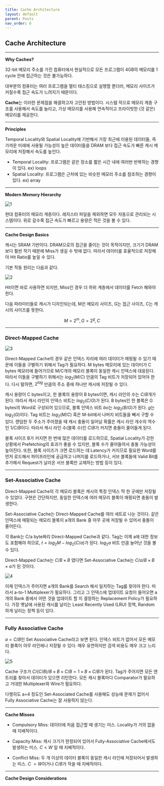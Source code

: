 ```yaml
---
title: Cache Architecture
layout: default
parent: Posts
nav_order: 6
---
```


## Cache Architecture  

---

**Why Caches?**  

32-bit 메모리 주소를 가진 컴퓨터에서 현실적으로 모든 프로그램이 4GB의 메모리를 1 cycle 안에 접근하는 것은 불가능하다. 

대부분의 컴퓨터는 여러 프로그램을 멀티 태스킹으로 실행할 뿐더러, 메모리 사이즈가 커질수록 접근 속도가 느려지기 때문이다.  

**Cache**는 이러한 문제점을 해결하고자 고안된 방법이다. 시스템 적으로 메모리 계층 구조를 사용해서 속도를 늘리고, 가상 메모리를 사용해 연속적이고 프라이빗한 (것 같은) 메모리를 제공한다. 

---

**Principles**  

Temporal Locality와 Spatial Locality에 기반해서 가장 최근에 이용된 데이터들, 즉 가까운 미래에 사용될 가능성이 높은 데이터들을 DRAM 보다 접근 속도가 빠른 캐시 메모리에 저장해서 속도를 높인다.   

- Temporal Locality: 프로그램은 같은 장소를 짧은 시간 내에 여러번 반복하는 경향이 있다. ex) loops  
- Spatial Locality: 프로그램은 근처에 있는 비슷한 메모리 주소를 참조하는 경향이 있다. ex) array

---

**Modern Memory Hierarchy**  

![1](../images/cache/1.png)

현대 컴퓨터의 메모리 계층이다. 레지스터 파일을 제외하면 모두 자동으로 관리되는 시스템이다. 위로 갈수록 접근 속도가 빠르고 용량은 적은 것을 볼 수 있다. 

---

**Cache Design Basics**  

캐시는 SRAM 기반이다. DRAM으로의 접근을 줄이는 것이 목적이지만, 크기가 DRAM 보다 훨씬 작기 때문에 Miss가 생길 수 밖에 없다. 따라서 데이터를 효율적으로 저장해야 Hit Ratio를 높일 수 있다.  

기본 작동 원리는 다음과 같다.  

![2](../images/cache/2.png)

Hit이면 바로 사용하면 되지만, Miss인 경우 더 하위 계층에서 데이터를 Fetch 해와야 한다. 

다음 파라미터들로 캐시가 디자인되는데, M은 메모리 사이즈, G는 접근 사이즈, C는 캐시의 사이즈를 뜻한다.  

$$
M = 2^m, G=2^g, C
$$

---

### **Direct-Mapped Cache**  

![3](../images/cache/3.png)

Direct-Mapped Cache의 경우 같은 인덱스 자리에 여러 데이터가 매핑될 수 있기 때문에 이들을 구별하기 위해서 Tag가 필요하다. M bytes 메모리에 있는 데이터가 C bytes 메모리에 들어가므로 M/C개의 메모리 블록이 동일한 캐시 인덱스에 대응된다. 따라서 이들을 구별하기 위해서는 $log_2 (M/C)$ 만큼의 Tag 비트가 저장되어 있어야 한다. 다시 말하면, $2^{tag}$ 만큼의 주소 중에 하나만 캐시에 저장될 수 있다. 

캐시 용량이 C bytes이고, 한 블록의 용량이 B bytes이면, 캐시 라인의 수는 $C/B$개가 된다. 따라서 캐시 라인의 인덱스 비트는 $log_2 (C/G)$가 된다. B bytes인 한 블록은 G bytes의 Word로 구성되어 있으므로, 블록 인덱스 비트 $bo$는 $log_2 (B/G)$가 된다. $g$는 $log_2 (G)$이다. Tag 비트는 $log_2(M/C)$ 혹은 M-bit에서 나머지 비트들을 빼서 구할 수 있다. 랜덤한 두 주소가 주어졌을 때 캐시 충돌이 일어날 확률은 캐시 라인 개수의 역수인 $1/{C/B}$이다. 따라서 캐시 라인 수(블록 수)인 $C/B$가 커지면 충돌이 줄어들게 된다.  

블록 사이즈 B가 커지면 한 번에 많은 데이터를 로드하므로, Spatial Locality가 강한 상황에서 Prefetching의 효과가 좋을 수 있지만, 블록 수가 줄어들어서 충돌 가능성이 높아진다. 또한, 블록 사이즈가 크면 로드하는 데 Latency가 커지므로 필요한 Word를 먼저 로드해서 파이프라인에 공급하고 나머지를 로드하거나, 서브 블록들에 Valid Bit를 추가해서 Request가 날라온 서브 블록만 교체하는 방법 등이 있다.  

---

### **Set-Associative Cache**  

Direct-Mapped Cache의 각 메모리 블록은 캐시의 특정 인덱스 딱 한 곳에만 저장될 수 있었다. 구현은 간단하지만, 동일한 인덱스에 여러 메모리 블록이 매핑되면 충돌이 발생한다.  

Set-Associative Cache는 Direct-Mapped Cache를 여러 세트로 나눈 것이다. 같은 인덱스에 매핑되는 메모리 블록이 a개의 Bank 중 아무 곳에 저장될 수 있어서 충돌이 줄어든다.  

각 Bank는 C/a byte짜리 Direct-Mapped Cache과 같다. Tag는 이제 a에 대한 정보도 포함해야 하므로, $t=log_2 M - log_2 (C/a)$가 된다. $log_2 a$ 비트 만큼 늘어난 것을 볼 수 있다. 

Direct-Mapped Cache는 $C/B \times B$ 였다면 Set-Associative Cache는 $C/a/B \times B \times a$가 된 것이다.  

![4](../images/cache/4.png)

이제 인덱스가 주어지면 a개의 Bank를 Search 해서 일치하는 Tag를 찾아야 한다. 따라서 a-to-1 Multiplexer가 필요하다. 그리고 그 인덱스에 업데이트 요청이 들어오면 a개의 Bank 중에서 어떤 것을 업데이트 할 지 결정하는 Replacement Policy가 필요하다. 가장 옛날에 사용된 캐시를 날리는 Least Recently Used (LRU) 정책, Random 하게 날리는 정책 등이 있다.  

---

### **Fully Associative Cache**  

$a=C/B$인 Set Associative Cache라고 보면 된다. 인덱스 비트가 없어서 모든 메모리 블록이 아무 라인에나 저장될 수 있다. 매우 유연하지만 검색 비용도 매우 크고 느리다.  

![5](../images/cache/5.png)

Cache 구조가 $C/(C/B)/B \times B \times C/B = 1 \times B \times C/B$가 된다. Tag가 주어지면 모든 엔트리를 찾아서 데이터가 있으면 리턴한다. 모든 캐시 블록마다 Comparator가 필요하고 거대한 Multiplexer와 Wire가 필요하다.  

다행히도 a=4 정도인 Set-Associated Cache를 사용해도 성능에 문제가 없어서 Fully Associative Cache는 잘 사용하지 않는다.  

---

**Cache Misses**  

- Compulsory Miss: 데이터에 처음 접근할 때 생기는 미스. Locality가 거의 없을 때 지배적이다.

- Capacity Miss: 캐시 크기가 한정되어 있어서 Fully-Associative Cache에서도 발생하는 미스. $C<W$ 일 때 지배적이다.

- Conflict Miss: 두 개 이상의 데이터 블록이 동일한 캐시 라인에 저장되어서 발생하는 미스. $C~=W$이거나 $C/B$가 작을 때 지배적이다. 

---

**Cache Design Considerations**  






